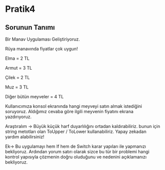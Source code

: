 # Pratik4
## Sorunun Tanımı
Bir Manav Uygulaması Geliştiriyoruz.

Rüya manavında fiyatlar çok uygun!

Elma = 2 TL

Armut = 3 TL

Çilek = 2 TL

Muz = 3 TL

Diğer bütün meyveler = 4 TL

Kullanıcımıza konsol ekranında hangi meyveyi satın almak istediğini soruyoruz. Aldığımız cevaba göre ilgili meyvenin fiyatını ekrana yazdırıyoruz. 

Araştıralım -> Büyük küçük harf duyarlılığını ortadan kaldırabiliriz. bunun için string metotları olan ToUpper / ToLower kullanabiliriz. Yapay zekadan yardım alabilirsiniz!

Ek-> Bu uygulamayı hem If hem de Switch karar yapıları ile yapmanızı bekliyoruz. Ardından yorum satırı olarak sizce bu tür bir problemi hangi kontrol yapısıyla çözmenin doğru oluduğunu ve nedenini açıklamanızı bekliyoruz.